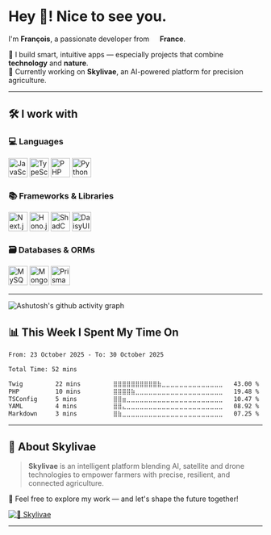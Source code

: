 # Hey 👋! Nice to see you.

I'm **François**, a passionate developer from <img src="https://cdn-icons-png.flaticon.com/512/197/197560.png" width="13"/> **France**.

🚀 I build smart, intuitive apps — especially projects that combine **technology** and **nature**.  
🌱 Currently working on **Skylivae**, an AI-powered platform for precision agriculture.

---

## 🛠️ I work with

### 💻 Languages
<p align="left">
  <picture><img alt="JavaScript" title="JavaScript" height="38" src="https://cdn.simpleicons.org/javascript/F7DF1E"></picture>
  <picture><img alt="TypeScript" title="TypeScript" height="38" src="https://cdn.simpleicons.org/typescript/3178C6"></picture>
  <picture><img alt="PHP" title="PHP" height="38" src="https://cdn.simpleicons.org/php/777BB4"></picture>
  <picture><img alt="Python" title="Python" height="38" src="https://cdn.simpleicons.org/python/3776AB"></picture>
</p>

### 📚 Frameworks & Libraries
<p align="left">
  <picture><img alt="Next.js" title="Next.js" height="38" src="https://cdn.simpleicons.org/nextdotjs/000000"></picture>
  <picture><img alt="Hono.js" title="Hono.js" height="38" src="https://cdn.simpleicons.org/hono/FF4F4F"></picture>
  <picture><img alt="ShadCN UI" title="ShadCN UI" height="38" src="https://cdn.simpleicons.org/shadcnui/111827"></picture>
  <picture><img alt="DaisyUI" title="DaisyUI" height="38" src="https://cdn.simpleicons.org/daisyui/FF69B4"></picture>
</p>

### 🗃️ Databases & ORMs
<p align="left">
  <picture><img alt="MySQL" title="MySQL" height="38" src="https://cdn.simpleicons.org/mysql/4479A1"></picture>
  <picture><img alt="MongoDB" title="MongoDB" height="38" src="https://cdn.simpleicons.org/mongodb/47A248"></picture>
  <picture><img alt="Prisma" title="Prisma" height="38" src="https://cdn.simpleicons.org/prisma/2D3748"></picture>
</p>

---

![Ashutosh's github activity graph](https://github-readme-activity-graph.vercel.app/graph?username=francoisdotdev&theme=high-contrast)


## 📊 This Week I Spent My Time On
<!--START_SECTION:waka-->

```txt
From: 23 October 2025 - To: 30 October 2025

Total Time: 52 mins

Twig         22 mins         ⣿⣿⣿⣿⣿⣿⣿⣿⣿⣿⣷⣀⣀⣀⣀⣀⣀⣀⣀⣀⣀⣀⣀⣀⣀   43.00 %
PHP          10 mins         ⣿⣿⣿⣿⣷⣀⣀⣀⣀⣀⣀⣀⣀⣀⣀⣀⣀⣀⣀⣀⣀⣀⣀⣀⣀   19.48 %
TSConfig     5 mins          ⣿⣿⣶⣀⣀⣀⣀⣀⣀⣀⣀⣀⣀⣀⣀⣀⣀⣀⣀⣀⣀⣀⣀⣀⣀   10.47 %
YAML         4 mins          ⣿⣿⣄⣀⣀⣀⣀⣀⣀⣀⣀⣀⣀⣀⣀⣀⣀⣀⣀⣀⣀⣀⣀⣀⣀   08.92 %
Markdown     3 mins          ⣿⣷⣀⣀⣀⣀⣀⣀⣀⣀⣀⣀⣀⣀⣀⣀⣀⣀⣀⣀⣀⣀⣀⣀⣀   07.25 %
```

<!--END_SECTION:waka-->
---

## 🌻 About Skylivae

> **Skylivae** is an intelligent platform blending AI, satellite and drone technologies to empower farmers with precise, resilient, and connected agriculture.

🔎 Feel free to explore my work — and let's shape the future together!

[![🌻 Skylivae](https://img.shields.io/badge/Skylivae-Organization-20232A?logo=github&logoColor=white)](https://github.com/skylivae)

---

<!---
francoislfv/francoislfv is a ✨ special ✨ repository because its `README.md` (this file) appears on your GitHub profile.
You can click the Preview link to take a look at your changes.
--->
